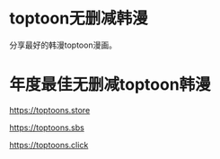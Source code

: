 # toptoon无删减韩漫

分享最好的韩漫toptoon漫画。

# 年度最佳无删减toptoon韩漫

https://toptoons.store

https://toptoons.sbs

https://toptoons.click
